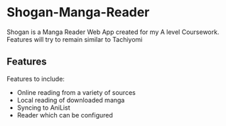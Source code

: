# Shogan-Manga-Reader
Shogan is a Manga Reader Web App created for my A level Coursework.
Features will try to remain similar to Tachiyomi

## Features
Features to include:
- Online reading from a variety of sources
- Local reading of downloaded manga
- Syncing to AniList
- Reader which can be configured
